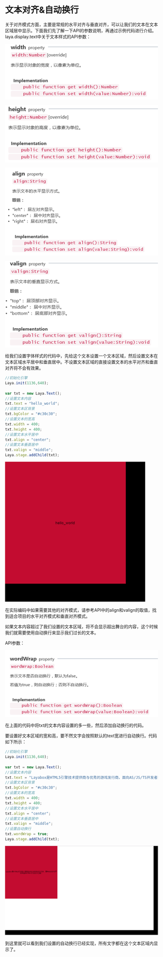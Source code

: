 # 文本对齐&自动换行

关于对齐模式方面，主要是常规的水平对齐与垂直对齐，可以让我们的文本在文本区域居中显示。下面我们先了解一下API的参数说明，再通过示例代码进行介绍。laya.display.text中关于文本样式的API参数：

![1](img/1.png)</br>

![2](img/2.png)</br>

![3](img/3.png)</br>

![4](img/4.png)</br>

给我们设置字体样式的代码中，先给这个文本设置一个文本区域，然后设置文本在文本区域水平居中和垂直居中。不设置文本区域的直接设置文本的水平对齐和垂直对齐将不会有效果。

```javascript
//初始化引擎
Laya.init(1136,640);

var txt = new Laya.Text();
//设置文本内容
txt.text = "hello_world";
//设置文本区背景
txt.bgColor = "#c30c30";
//设置文本的宽高
txt.width = 400;
txt.height = 400;
//设置文本水平居中
txt.align = "center";
//设置文本垂直居中
txt.valign = "middle";
Laya.stage.addChild(txt);
```

![5](img/5.png)</br>

在实际编码中如果需要其他的对齐模式，请参考API中的align和valign的取值，找到适合项目的水平对齐模式和垂直对齐模式。

如果文本内容超过了我们设置的文本区域，将不会显示超出舞台的内容，这个时候我们就需要使用自动换行来显示我们过长的文本。

API参数：

![6](img/6.png)</br>

在上面的代码中将txt的文本内容设置的多一些，然后添加自动换行的代码。

要设置好文本区域的宽和高，要不然文字会按照默认的text宽进行自动换行。代码如下所示：

```javascript
//初始化引擎
Laya.init(1136,640);

var txt = new Laya.Text();
//设置文本内容
txt.text = "Layabox是HTML5引擎技术提供商与优秀的游戏发行商，面向AS/JS/TS开发者提供HTML5开发技术方案！";
//设置文本区背景
txt.bgColor = "#c30c30";
//设置文本的宽高
txt.width = 400;
txt.height = 400;
//设置文本水平居中
txt.align = "center";
//设置文本垂直居中
txt.valign = "middle";
//设置自动换行
txt.wordWrap = true;
Laya.stage.addChild(txt);
```

![7](img/7.png)</br>

到这里就可以看到我们设置的自动换行已经实现，所有文字都在这个文本区域内显示了。
